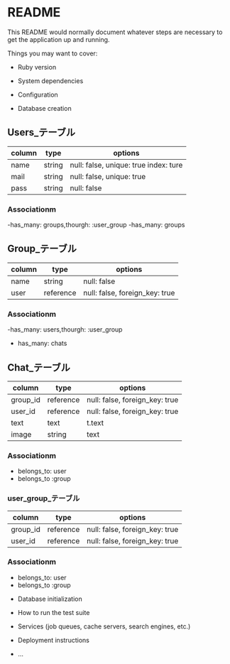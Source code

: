 # README

This README would normally document whatever steps are necessary to get the
application up and running.

Things you may want to cover:

* Ruby version

* System dependencies

* Configuration

* Database creation
## Users_テーブル
|column|type|options|
|------|----|-------|
|name|string|null: false, unique: true index: ture|
|mail|string|null: false, unique: true|
|pass|string|null: false|

### Associationm
-has_many: groups,thourgh: :user_group
-has_many: groups


## Group_テーブル
|column|type|options|
|------|----|-------|
|name|string|null: false|
|user|reference|null: false, foreign_key: true|


### Associationm
-has_many: users,thourgh: :user_group
- has_many: chats


## Chat_テーブル
|column|type|options|
|------|----|-------|
|group_id|reference|null: false, foreign_key: true|
|user_id|reference|null: false, foreign_key: true|
|text|text|t.text|
|image|string|text|

### Associationm
- belongs_to: user
- belongs_to :group

### user_group_テーブル
|column|type|options|
|------|----|-------|
|group_id|reference|null: false, foreign_key: true|
|user_id|reference|null: false, foreign_key: true|

### Associationm
- belongs_to: user
- belongs_to :group

* Database initialization

* How to run the test suite

* Services (job queues, cache servers, search engines, etc.)

* Deployment instructions

* ...
